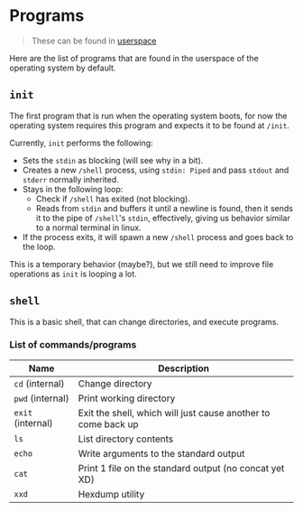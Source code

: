 # Programs

> These can be found in [userspace](https://github.com/Amjad50/OS/tree/master/userspace)

Here are the list of programs that are found in the userspace of the operating system by default.

## `init`

The first program that is run when the operating system boots, for now the operating system requires this program and expects it to be found at `/init`. 

Currently, `init` performs the following:
- Sets the `stdin` as blocking (will see why in a bit).
- Creates a new `/shell` process, using `stdin: Piped` and pass `stdout` and `stderr` normally inherited.
- Stays in the following loop:
    - Check if `/shell` has exited (not blocking).
    - Reads from `stdin` and buffers it until a newline is found, then it sends it to the pipe of `/shell`'s `stdin`, effectively, giving
    us behavior similar to a normal terminal in linux.
- If the process exits, it will spawn a new `/shell` process and goes back to the loop.

This is a temporary behavior (maybe?), but we still need to improve file operations as `init` is looping a lot.


## `shell`

This is a basic shell, that can change directories, and execute programs.

### List of commands/programs

| Name | Description |
| ---- | ----------- |
| `cd` (internal) | Change directory |
| `pwd` (internal) | Print working directory |
| `exit` (internal) | Exit the shell, which will just cause another to come back up |
| `ls` | List directory contents |
| `echo` | Write arguments to the standard output |
| `cat` | Print 1 file on the standard output (no concat yet XD) |
| `xxd` | Hexdump utility |
